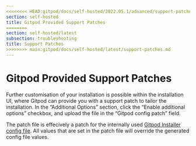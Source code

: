 ```yaml
---
<<<<<<<< HEAD:gitpod/docs/self-hosted/2022.05.1/advanced/support-patches.md
section: self-hosted
title: Gitpod Provided Support Patches
========
section: self-hosted/latest
subsection: troubleshooting
title: Support Patches
>>>>>>>> main:gitpod/docs/self-hosted/latest/support-patches.md
---
```


<script context="module">
  export const prerender = true;
</script>

# Gitpod Provided Support Patches

Further customisation of your installation is possible within the installation UI, where Gitpod can provide you with a support patch to tailor the installation. In the “Additional Options” section, click the “Enable additional options” checkbox, and upload the file in the “Gitpod config patch” field.

The patch file is effecively a patch for the internally used [Gitpod Installer config file](https://github.com/gitpod-io/gitpod/blob/main/install/installer/example-config.yaml). All values that are set in the patch file will override the generated config file values.
